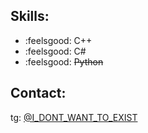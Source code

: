## Skills:
- :feelsgood: C++
- :feelsgood: C#
- :feelsgood: ~~Python~~

## Contact:
tg: [@I_DONT_WANT_TO_EXIST](https://t.me/I_DONT_WANT_TO_EXIST)

<!---
L140-beep/L140-beep is a ✨ special ✨ repository because its `README.md` (this file) appears on your GitHub profile.
You can click the Preview link to take a look at your changes.
--->
